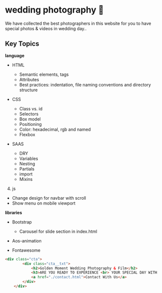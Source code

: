# wedding photography 🎉
We have collected the best photographers in this website for you to have special photos & videos in wedding day..
## Key Topics

**language**
+ HTML
  + Semantic elements, tags
  + Attributes
  + Best practices: indentation, file naming conventions and directory structure
    
+ CSS
  +  Class vs. id
  +  Selectors
  +  Box model
  +  Positioning
  +  Color: hexadecimal, rgb and named
  +  Flexbox

+ SAAS
  + DRY
  + Variables
  + Nesting
  + Partials
  + import
  + Mixins

4. js
  + Change design for navbar with scroll
  + Show menu on mobile viewport

**libraries**
+ Bootstrap
  + Carousel for slide section in index.html
 
+ Aos-animation
+ Fontawesome


```html
<div class="cta">
        <div class="cta__txt">
            <h2>Golden Moment Wedding Photography & Film</h2>
            <h3>ARE YOU READY TO EXPERIENCE <br> YOUR SPECIAL DAY WITH US?</h3>
            <a href="./contact.html">Contact With Us</a>
        </div>
    </div>
